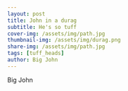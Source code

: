 ```yaml
---
layout: post
title: John in a durag
subtitle: He's so tuff
cover-img: /assets/img/path.jpg
thumbnail-img: /assets/img/durag.png
share-img: /assets/img/path.jpg
tags: [tuff_heads]
author: Big John
---
```


Big John